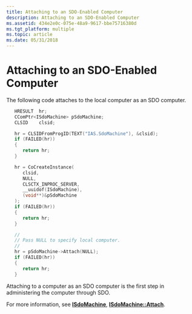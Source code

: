 ```yaml
---
title: Attaching to an SDO-Enabled Computer
description: Attaching to an SDO-Enabled Computer
ms.assetid: 434e2e0c-075e-48a9-9617-bbe75716380d
ms.tgt_platform: multiple
ms.topic: article
ms.date: 05/31/2018
---
```


# Attaching to an SDO-Enabled Computer

The following code attaches to the local computer as an SDO computer.


```C++
   HRESULT  hr;
   CComPtr<ISdoMachine> pSdoMachine;
   CLSID    clsid;

   hr = CLSIDFromProgID(TEXT("IAS.SdoMachine"), &clsid);
   if (FAILED(hr))
   {
      return hr;
   }

   hr = CoCreateInstance(
      clsid,
      NULL,
      CLSCTX_INPROC_SERVER,
      __uuidof(ISdoMachine),
      (void**)&pSdoMachine
   );
   if (FAILED(hr))
   {
      return hr;
   }

   //
   // Pass NULL to specify local computer.
   //
   hr = pSdoMachine->Attach(NULL); 
   if (FAILED(hr))
   {
      return hr;
   }

```



Attaching to a computer as an SDO computer is the first step in administering the computer through SDO.

For more information, see [**ISdoMachine**](/windows/desktop/api/sdoias/nn-sdoias-isdomachine), [**ISdoMachine::Attach**](/windows/desktop/api/sdoias/nf-sdoias-isdomachine-attach).

 

 